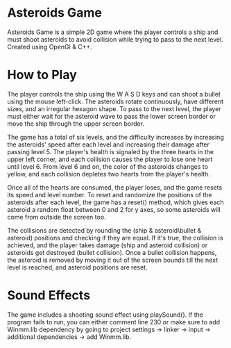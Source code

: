 # Asteroids Game
Asteroids Game is a simple 2D game where the player controls a ship and must shoot asteroids to avoid collision while trying to pass to the next level.
Created using OpenGl & C++. 

# How to Play
The player controls the ship using the W A S D keys and can shoot a bullet using the mouse left-click. The asteroids rotate continuously, have different sizes, and an irregular hexagon shape. To pass to the next level, the player must either wait for the asteroid wave to pass the lower screen border or move the ship through the upper screen border.

The game has a total of six levels, and the difficulty increases by increasing the asteroids' speed after each level and increasing their damage after passing level 5. The player's health is signaled by the three hearts in the upper left corner, and each collision causes the player to lose one heart until level 6. From level 6 and on, the color of the asteroids changes to yellow, and each collision depletes two hearts from the player's health.

Once all of the hearts are consumed, the player loses, and the game resets its speed and level number. To reset and randomize the positions of the asteroids after each level, the game has a reset() method, which gives each asteroid a random float between 0 and 2 for y axes, so some asteroids will come from outside the screen too.

The collisions are detected by rounding the (ship & asteroid\bullet & asteroid) positions and checking if they are equal. If it's true, the collision is achieved, and the player takes damage (ship and asteroid collision) or asteroids get destroyed (bullet collision). Once a bullet collision happens, the asteroid is removed by moving it out of the screen bounds till the next level is reached, and asteroid positions are reset.


# Sound Effects
The game includes a shooting sound effect using playSound(). If the program fails to run, you can either comment line 230 or make sure to add Winmm.lib dependency by going to project settings -> linker -> input -> additional dependencies -> add Winmm.lib.
